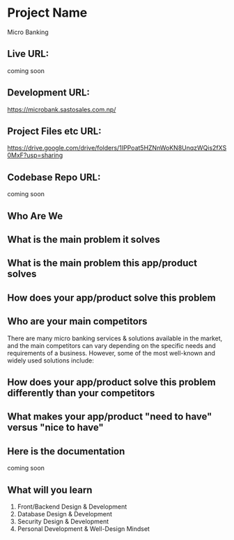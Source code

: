 Project Name
=======
Micro Banking

Live URL: 
------------
coming soon

Development URL:
------------
https://microbank.sastosales.com.np/

Project Files etc URL:
------------
[https://drive.google.com/drive/folders/1IPPoat5HZNnWoKN8UnqzWQis2fXS0MxF?usp=sharing
](https://drive.google.com/drive/folders/1P2fstFur2aDnUnYqPdGR6FBiN_n5aFcg?usp=drive_link)


Codebase Repo URL:
------------
coming soon


Who Are We 
------------


What is the main problem it solves
------------



What is the main problem this app/product solves
--------------




How does your app/product solve this problem
--------------




Who are your main competitors
--------------

There are many micro banking services & solutions available in the market, and the main competitors can vary depending on the specific needs and requirements of a business. However, some of the most well-known and widely used solutions include:




How does your app/product solve this problem differently than your competitors
--------------



What makes your app/product "need to have" versus "nice to have"
--------------


Here is the documentation
----------------------------

coming soon



What will you learn
---------------------
1. Front/Backend Design & Development
2. Database Design & Development
3. Security Design & Development
4. Personal Development & Well-Design Mindset

